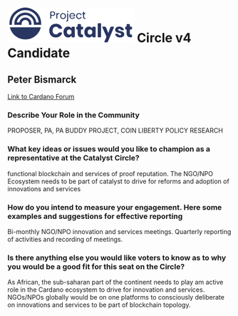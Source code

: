 # ![Project Catalyst](../assets/catalyst.svg) Circle v4 Candidate #

## Peter Bismarck ##

[Link to Cardano Forum](https://forum.cardano.org/t/peter-bismark-platform-statement/109177)

### Describe Your Role in the Community ###

PROPOSER, PA, PA BUDDY PROJECT, COIN LIBERTY POLICY RESEARCH

### What key ideas or issues would you like to champion as a representative at the Catalyst Circle? ###

functional blockchain and services of proof reputation. The NGO/NPO Ecosystem needs to be part of catalyst to drive for reforms and adoption of innovations and services

### How do you intend to measure your engagement. Here some examples and suggestions for effective reporting ###

Bi-monthly NGO/NPO innovation and services meetings. Quarterly reporting of activities and recording of meetings.

### Is there anything else you would like voters to know as to why you would be a good fit for this seat on the Circle? ###

As African, the sub-saharan part of the continent needs to play am active role in the Cardano ecosystem to drive for innovation and services. NGOs/NPOs globally would be on one platforms to consciously deliberate on innovations and services to be part of blockchain topology.